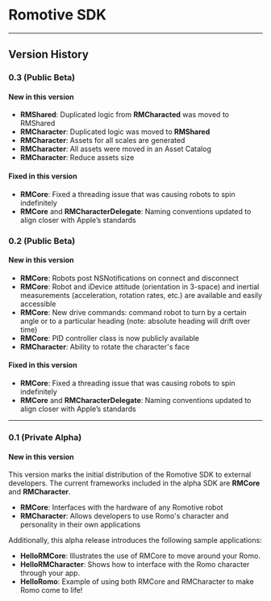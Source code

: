 # Romotive SDK
---
## Version History

### 0.3 (Public Beta)
#### New in this version
- **RMShared**: Duplicated logic from **RMCharacted** was moved to RMShared
- **RMCharacter**: Duplicated logic was moved to **RMShared**
- **RMCharacter**: Assets for all scales are generated
- **RMCharacter**: All assets were moved in an Asset Catalog
- **RMCharacter**: Reduce assets size

#### Fixed in this version
- **RMCore**: Fixed a threading issue that was causing robots to spin indefinitely
- **RMCore** and **RMCharacterDelegate**: Naming conventions updated to align closer with Apple’s standards

### 0.2 (Public Beta)
#### New in this version
- **RMCore**: Robots post NSNotifications on connect and disconnect
- **RMCore**: Robot and iDevice attitude (orientation in 3-space) and inertial measurements (acceleration, rotation rates, etc.) are available and easily accessible 
- **RMCore**: New drive commands: command robot to turn by a certain angle or to a particular heading (note: absolute heading will drift over time)
- **RMCore**: PID controller class is now publicly available
- **RMCharacter**: Ability to rotate the character's face

#### Fixed in this version
- **RMCore**: Fixed a threading issue that was causing robots to spin indefinitely
- **RMCore** and **RMCharacterDelegate**: Naming conventions updated to align closer with Apple’s standards

---
### 0.1 (Private Alpha)
#### New in this version
This version marks the initial distribution of the Romotive SDK to external developers. The current frameworks included in the alpha SDK are **RMCore** and **RMCharacter**.

- **RMCore**: Interfaces with the hardware of any Romotive robot
- **RMCharacter**: Allows developers to use Romo's character and personality in their own applications

Additionally, this alpha release introduces the following sample applications:

- **HelloRMCore**: Illustrates the use of RMCore to move around your Romo.
- **HelloRMCharacter**: Shows how to interface with the Romo character through your app.
- **HelloRomo**: Example of using both RMCore and RMCharacter to make Romo come to life!



